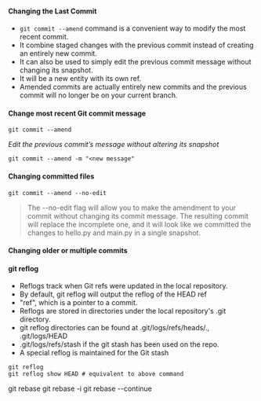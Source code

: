 #### Changing the Last Commit

- `git commit --amend` command is a convenient way to modify the most recent commit.
- It combine staged changes with the previous commit instead of creating an entirely new commit.
- It can also be used to simply edit the previous commit message without changing its snapshot.
- It will be a new entity with its own ref.
- Amended commits are actually entirely new commits and the previous commit will no longer be on your current branch.

#### Change most recent Git commit message
```
git commit --amend
```
_Edit the previous commit’s message without altering its snapshot_
```
git commit --amend -m "<new message"
```
#### Changing committed files
```
git commit --amend --no-edit
```
>The --no-edit flag will allow you to make the amendment to your commit without changing its commit message. The resulting commit will replace the incomplete one, and it will look like we committed the changes to hello.py and main.py in a single snapshot.

#### Changing older or multiple commits


#### git reflog
- Reflogs track when Git refs were updated in the local repository.
- By default, git reflog will output the reflog of the HEAD ref
- "ref", which is a pointer to a commit.
- Reflogs are stored in directories under the local repository's .git directory.
- git reflog directories can be found at .git/logs/refs/heads/., .git/logs/HEAD
- .git/logs/refs/stash if the git stash has been used on the repo.
- A special reflog is maintained for the Git stash

```
git reflog
git reflog show HEAD # equivalent to above command
```

git rebase
git rebase -i
git rebase --continue